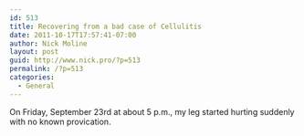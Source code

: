 ```yaml
---
id: 513
title: Recovering from a bad case of Cellulitis
date: 2011-10-17T17:57:41-07:00
author: Nick Moline
layout: post
guid: http://www.nick.pro/?p=513
permalink: /?p=513
categories:
  - General
---
```

On Friday, September 23rd at about 5 p.m., my leg started hurting suddenly with no known provication.
